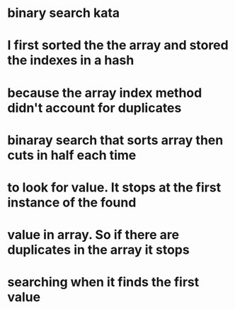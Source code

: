 # binary search kata

# I first sorted the the array and stored the indexes in a hash
# because the array index method didn't account for duplicates
# binaray search that sorts array then cuts in half each time
# to look for value. It stops at the first instance of the found
# value in array. So if there are duplicates in the array it stops
# searching when it finds the first value